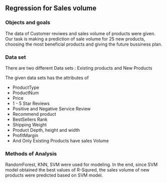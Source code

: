 ## Regression for Sales volume 

### Objects and goals
The data of Customer reviwes and sales volume of products were given. 
Our task is making a prediction of sale volume for 25 new products, choosing the most beneficial products and giving the future bussiness plan.

### Data set
There are two different Data sets : Existing products and New Products

The given data sets has the attributes of 
- ProductType
- ProductNum
- Price
- 1 - 5 Star Reviews
- Positive and Negative Service Review
- Recommend product
- BestSellers Rank
- Shipping Weight
- Product Depth, height and width
- ProfitMargin
- And Only Existing Products have sales Volume

### Methods of Analysis
RandomForest, KNN, SVM were used for modeling. In the end, since SVM model obtained the best values of R-Squred, the sales volume of new products were predicted based on SVM model.
